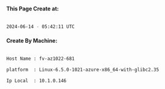
   
#### This Page Create at:

```bash

2024-06-14 - 05:42:11 UTC

```

#### Create By Machine:

```bash

Host Name : fv-az1022-681

platform  : Linux-6.5.0-1021-azure-x86_64-with-glibc2.35

Ip Local  : 10.1.0.146

```


